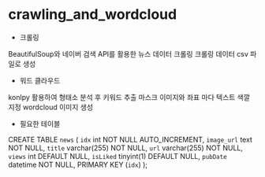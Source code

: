 # crawling_and_wordcloud

* 크롤링

BeautifulSoup와 네이버 검색 API를 활용한 뉴스 데이터 크롤링
크롤링 데이터 csv 파일로 생성

* 워드 클라우드

konlpy 활용하여 형태소 분석 후 키워드 추출
마스크 이미지와 좌표 마다 텍스트 색깔 지정
wordcloud 이미지 생성

* 필요한 테이블

CREATE TABLE `news` (
  `idx` int NOT NULL AUTO_INCREMENT,
  `image_url` text NOT NULL,
  `title` varchar(255) NOT NULL,
  `url` varchar(255) NOT NULL,
  `views` int DEFAULT NULL,
  `isLiked` tinyint(1) DEFAULT NULL,
  `pubDate` datetime NOT NULL,
  PRIMARY KEY (`idx`)
);
